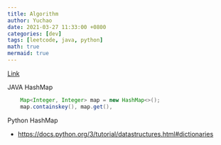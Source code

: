 ```yaml
---
title: Algorithm
author: Yuchao
date: 2021-03-27 11:33:00 +0800
categories: [dev]
tags: [leetcode, java, python]
math: true
mermaid: true
---
```


[Link](https://leetcode.com/problems/two-sum/)

JAVA HashMap
```java
    Map<Integer, Integer> map = new HashMap<>();
    map.containskey(), map.get(),
```

Python HashMap
- https://docs.python.org/3/tutorial/datastructures.html#dictionaries
